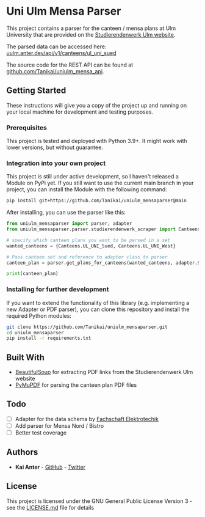 # Uni Ulm Mensa Parser

This project contains a parser for the canteen / mensa plans at
Ulm University that are provided on the
[Studierendenwerk Ulm website](https://studierendenwerk-ulm.de/essen-trinken/speiseplaene/).

The parsed data can be accessed here:
[uulm.anter.dev/api/v1/canteens/ul_uni_sued](https://uulm.anter.dev/api/v1/canteens/ul_uni_sued)

The source code for the REST API can be found at [github.com/Tanikai/uniulm_mensa_api](https://github.com/Tanikai/uniulm_mensa_api).

## Getting Started

These instructions will give you a copy of the project up and running on
your local machine for development and testing purposes.

### Prerequisites

This project is tested and deployed with Python 3.9+. It might work with lower
versions, but without guarantee.

### Integration into your own project

This project is still under active development, so I haven't released a Module
on PyPi yet. If you still want to use the current main branch in your project,
you can install the Module with the following command:

```sh
pip install git+https://github.com/Tanikai/uniulm_mensaparser@main
```

After installing, you can use the parser like this:

```Python
from uniulm_mensaparser import parser, adapter
from uniulm_mensaparser.parser.studierendenwerk_scraper import Canteens

# specify which canteen plans you want to be parsed in a set
wanted_canteens = {Canteens.UL_UNI_Sued, Canteens.UL_UNI_West}

# Pass canteen set and reference to adapter class to parser
canteen_plan = parser.get_plans_for_canteens(wanted_canteens, adapter.SimpleAdapter)

print(canteen_plan)

```

### Installing for further development

If you want to extend the functionality of this library (e.g. implementing a new
Adapter or PDF parser), you can clone this repository and install the required
Python modules:

```sh
git clone https://github.com/Tanikai/uniulm_mensaparser.git
cd uniulm_mensaparser
pip install -r requirements.txt
```

## Built With

- [BeautifulSoup](https://www.crummy.com/software/BeautifulSoup/) for 
  extracting PDF links from the Studierendenwerk Ulm website
- [PyMuPDF](https://github.com/pymupdf/PyMuPDF) for parsing the canteen plan
  PDF files

## Todo

- [ ] Adapter for the data schema by [Fachschaft Elektrotechik](https://mensaplan.fs-et.de/data/mensaplan.json)
- [ ] Add parser for Mensa Nord / Bistro 
- [ ] Better test coverage

## Authors

- **Kai Anter** - [GitHub](https://github.com/Tanikai) - [Twitter](https://twitter.com/tanikai29)

## License

This project is licensed under the GNU General Public License Version 3 - see
the [LICENSE.md](LICENSE.md) file for details
